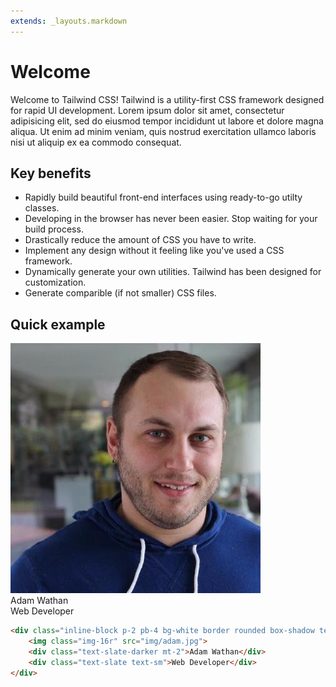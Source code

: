 ```yaml
---
extends: _layouts.markdown
---
```


# Welcome

Welcome to Tailwind CSS! Tailwind is a utility-first CSS framework designed for rapid UI development. Lorem ipsum dolor sit amet, consectetur adipisicing elit, sed do eiusmod tempor incididunt ut labore et dolore magna aliqua. Ut enim ad minim veniam, quis nostrud exercitation ullamco laboris nisi ut aliquip ex ea commodo consequat.

## Key benefits

- Rapidly build beautiful front-end interfaces using ready-to-go utilty classes.
- Developing in the browser has never been easier. Stop waiting for your build process.
- Drastically reduce the amount of CSS you have to write.
- Implement any design without it feeling like you've used a CSS framework.
- Dynamically generate your own utilities. Tailwind has been designed for customization.
- Generate comparible (if not smaller) CSS files.

## Quick example

<div class="inline-block p-2 pb-4 bg-white border rounded box-shadow text-center">
    <img class="img-16r" src="img/adam.jpg">
    <div class="text-slate-darker mt-2">Adam Wathan</div>
    <div class="text-slate text-sm">Web Developer</div>
</div>

```html
<div class="inline-block p-2 pb-4 bg-white border rounded box-shadow text-center">
    <img class="img-16r" src="img/adam.jpg">
    <div class="text-slate-darker mt-2">Adam Wathan</div>
    <div class="text-slate text-sm">Web Developer</div>
</div>
```

